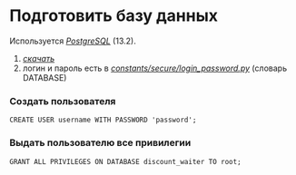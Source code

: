 # Подготовить базу данных
Используется [*PostgreSQL*](https://www.enterprisedb.com/) (13.2).
1) [*скачать*](https://www.enterprisedb.com/downloads/postgres-postgresql-downloads)
2) логин и пароль есть в [*constants/secure/login_password.py*](/constants/secure/login_password.py) (словарь DATABASE)

### Создать пользователя
```
CREATE USER username WITH PASSWORD 'password';
```

### Выдать пользователю все привилегии
```
GRANT ALL PRIVILEGES ON DATABASE discount_waiter TO root;
```
